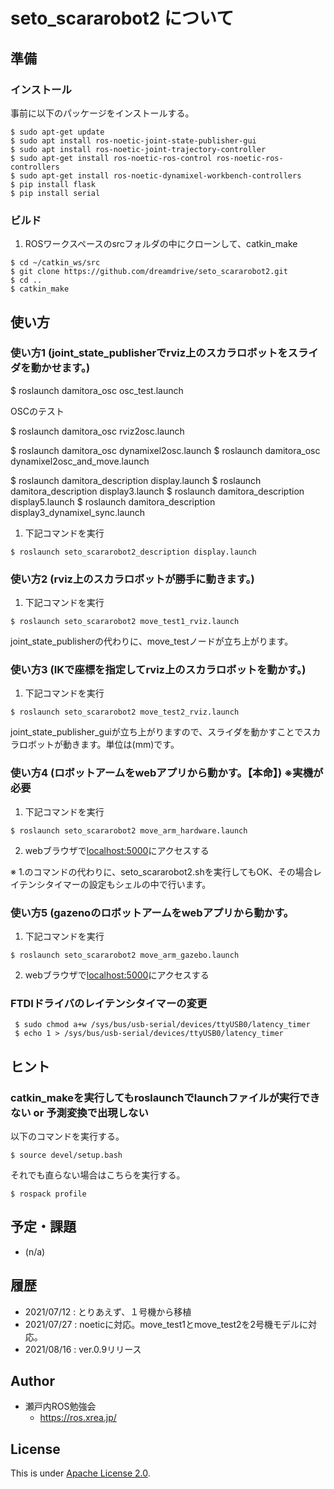 # seto_scararobot2 について

## 準備

### インストール

事前に以下のパッケージをインストールする。

```
$ sudo apt-get update
$ sudo apt install ros-noetic-joint-state-publisher-gui
$ sudo apt install ros-noetic-joint-trajectory-controller
$ sudo apt-get install ros-noetic-ros-control ros-noetic-ros-controllers
$ sudo apt-get install ros-noetic-dynamixel-workbench-controllers
$ pip install flask
$ pip install serial
```

### ビルド

1. ROSワークスペースのsrcフォルダの中にクローンして、catkin_make

```
$ cd ~/catkin_ws/src
$ git clone https://github.com/dreamdrive/seto_scararobot2.git
$ cd ..
$ catkin_make
```

## 使い方

### 使い方1 (joint_state_publisherでrviz上のスカラロボットをスライダを動かせます。)


$ roslaunch damitora_osc osc_test.launch 

OSCのテスト

$ roslaunch damitora_osc rviz2osc.launch 



$ roslaunch damitora_osc dynamixel2osc.launch
$ roslaunch damitora_osc dynamixel2osc_and_move.launch



$ roslaunch damitora_description display.launch
$ roslaunch damitora_description display3.launch
$ roslaunch damitora_description display5.launch
$ roslaunch damitora_description display3_dynamixel_sync.launch







1. 下記コマンドを実行

```
$ roslaunch seto_scararobot2_description display.launch
```

### 使い方2 (rviz上のスカラロボットが勝手に動きます。)

1. 下記コマンドを実行

```
$ roslaunch seto_scararobot2 move_test1_rviz.launch
```
joint_state_publisherの代わりに、move_testノードが立ち上がります。

### 使い方3 (IKで座標を指定してrviz上のスカラロボットを動かす。)

1. 下記コマンドを実行

```
$ roslaunch seto_scararobot2 move_test2_rviz.launch
```
joint_state_publisher_guiが立ち上がりますので、スライダを動かすことでスカラロボットが動きます。単位は(mm)です。

### 使い方4 (ロボットアームをwebアプリから動かす。【本命】) ※実機が必要 

1. 下記コマンドを実行

```
$ roslaunch seto_scararobot2 move_arm_hardware.launch
```

2. webブラウザで[localhost:5000](localhost:5000)にアクセスする

※ 1.のコマンドの代わりに、seto_scararobot2.shを実行してもOK、その場合レイテンシタイマーの設定もシェルの中で行います。

### 使い方5 (gazenoのロボットアームをwebアプリから動かす。

1. 下記コマンドを実行

```
$ roslaunch seto_scararobot2 move_arm_gazebo.launch
```
2. webブラウザで[localhost:5000](localhost:5000)にアクセスする

### FTDIドライバのレイテンシタイマーの変更

```
 $ sudo chmod a+w /sys/bus/usb-serial/devices/ttyUSB0/latency_timer
 $ echo 1 > /sys/bus/usb-serial/devices/ttyUSB0/latency_timer
```

## ヒント

### catkin_makeを実行してもroslaunchでlaunchファイルが実行できない or 予測変換で出現しない
以下のコマンドを実行する。
```
$ source devel/setup.bash
```
それでも直らない場合はこちらを実行する。
```
$ rospack profile
```

## 予定・課題
* (n/a)

## 履歴
* 2021/07/12 :  とりあえず、１号機から移植
* 2021/07/27 :  noeticに対応。move_test1とmove_test2を2号機モデルに対応。
* 2021/08/16 :  ver.0.9リリース

## Author

* 瀬戸内ROS勉強会
  * https://ros.xrea.jp/

## License

This is under [Apache License 2.0](./LICENSE).
